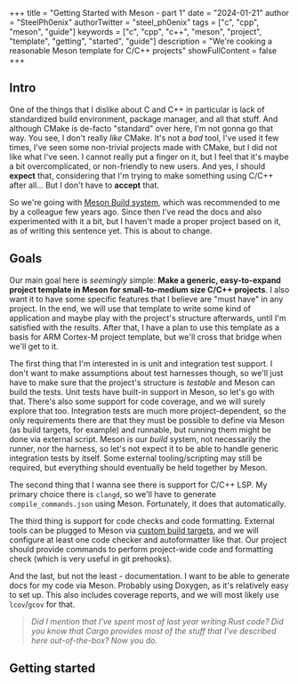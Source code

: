 +++
title = "Getting Started with Meson - part 1"
date = "2024-01-21"
author = "SteelPh0enix"
authorTwitter = "steel_ph0enix"
tags = ["c", "cpp", "meson", "guide"]
keywords = ["c", "cpp", "c++", "meson", "project", "template", "getting", "started", "guide"]
description = "We're cooking a reasonable Meson template for C/C++ projects"
showFullContent = false
+++

## Intro

One of the things that I dislike about C and C++ in particular is lack of standardized build environment, package manager, and all that stuff.
And although CMake is de-facto "standard" over here, I'm not gonna go that way.
You see, I don't really *like* CMake. It's not a *bad* tool, I've used it few times, I've seen some non-trivial projects made with CMake, but I did not like what I've seen.
I cannot really put a finger on it, but I feel that it's maybe a bit overcomplicated, or non-friendly to new users.
And yes, I should **expect** that, considering that I'm trying to make something using C/C++ after all... But I don't have to **accept** that.

So we're going with [Meson Build system](https://mesonbuild.com/), which was recommended to me by a colleague few years ago.
Since then I've read the docs and also experimented with it a bit, but I haven't made a proper project based on it, as of writing this sentence yet.
This is about to change.

## Goals

Our main goal here is *seemingly* simple: **Make a generic, easy-to-expand project template in Meson for small-to-medium size C/C++ projects**.
I also want it to have some specific features that I believe are "must have" in any project.
In the end, we will use that template to write some kind of application and maybe play with the project's structure afterwards, until I'm satisfied with the results.
After that, I have a plan to use this template as a basis for ARM Cortex-M project template, but we'll cross that bridge when we'll get to it.

The first thing that I'm interested in is unit and integration test support.
I don't want to make assumptions about test harnesses though, so we'll just have to make sure that the project's structure is *testable* and Meson can build the tests.
Unit tests have built-in support in Meson, so let's go with that.
There's also some support for code coverage, and we will surely explore that too.
Integration tests are much more project-dependent, so the only requirements there are that they must be possible to define via Meson (as build targets, for example) and runnable, but running them might be done via external script.
Meson is our *build* system, not necessarily the runner, nor the harness, so let's not expect it to be able to handle generic integration tests by itself.
Some external tooling/scripting may still be required, but everything should eventually be held together by Meson.

The second thing that I wanna see there is support for C/C++ LSP.
My primary choice there is `clangd`, so we'll have to generate `compile_commands.json` using Meson. Fortunately, it does that automatically.

The third thing is support for code checks and code formatting.
External tools can be plugged to Meson via [custom build targets](https://mesonbuild.com/Custom-build-targets.html), and we will configure at least one code checker and autoformatter like that.
Our project should provide commands to perform project-wide code and formatting check (which is very useful in git prehooks).

And the last, but not the least - documentation.
I want to be able to generate docs for my code via Meson.
Probably using Doxygen, as it's relatively easy to set up.
This also includes coverage reports, and we will most likely use `lcov`/`gcov` for that.

>*Did I mention that I've spent most of last year writing Rust code?*
>*Did you know that Cargo provides most of the stuff that I've described here out-of-the-box?*
>*Now you do.*

## Getting started

